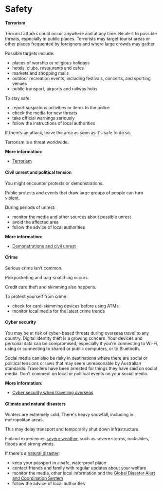 # Safety

#### Terrorism

Terrorist attacks could occur anywhere and at any time. Be alert to possible threats, especially in public places. Terrorists may target tourist areas or other places frequented by foreigners and where large crowds may gather.

Possible targets include:

* places of worship or religious holidays
* hotels, clubs, restaurants and cafes
* markets and shopping malls
* outdoor recreation events, including festivals, concerts, and sporting venues
* public transport, airports and railway hubs

To stay safe:

* report suspicious activities or items to the police
* check the media for new threats
* take official warnings seriously
* follow the instructions of local authorities

If there’s an attack, leave the area as soon as it's safe to do so.

Terrorism is a threat worldwide.

**More information:**

* [Terrorism](/node/342)

#### Civil unrest and political tension

You might encounter protests or demonstrations.

Public protests and events that draw large groups of people can turn violent.

During periods of unrest:

* monitor the media and other sources about possible unrest
* avoid the affected area
* follow the advice of local authorities

**More information:**

* [Demonstrations and civil unrest](/before-you-go/safety/protests-civil-unrest "Protests and civil unrest")

#### Crime

Serious crime isn't common.

Pickpocketing and bag-snatching occurs.

Credit card theft and skimming also happens.

To protect yourself from crime:

* check for card-skimming devices before using ATMs
* monitor local media for the latest crime trends

#### Cyber security

You may be at risk of cyber-based threats during overseas travel to any country. Digital identity theft is a growing concern. Your devices and personal data can be compromised, especially if you're connecting to Wi-Fi, using or connecting to shared or public computers, or to Bluetooth. 

Social media can also be risky in destinations where there are social or political tensions or laws that may seem unreasonable by Australian standards. Travellers have been arrested for things they have said on social media. Don't comment on local or political events on your social media. 

**More information:**

* [Cyber security when travelling overseas](/node/631)

#### Climate and natural disasters

Winters are extremely cold. There's heavy snowfall, including in metropolitan areas.

This may delay transport and temporarily shut down infrastructure.

Finland experiences [severe weather](/node/347), such as severe storms, rockslides, floods and strong winds.

If there's a [natural disaster](/node/346):

* keep your passport in a safe, waterproof place
* contact friends and family with regular updates about your welfare
* monitor the media, other local information and the [Global Disaster Alert and Coordination System](http://gdacs.org/)
* follow the advice of local authorities